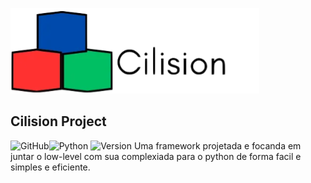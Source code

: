 ![logo](logo.png)
## Cilision Project
![GitHub](https://img.shields.io/badge/Build-Yes-green?logo=github&logoColor=white)![Python](https://img.shields.io/badge/Python-3.12.8-green) ![Version](https://img.shields.io/badge/Version-1.0.0-green)
Uma framework projetada e focanda em juntar o low-level com sua complexiada para o python de forma facil e simples e eficiente.

